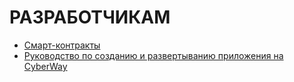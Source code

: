 # РАЗРАБОТЧИКАМ

  * [Смарт-контракты](/developers/contracts/contracts.md)
  * [Руководство по созданию и развертыванию приложения на CyberWay](/developers/create_app.md)  